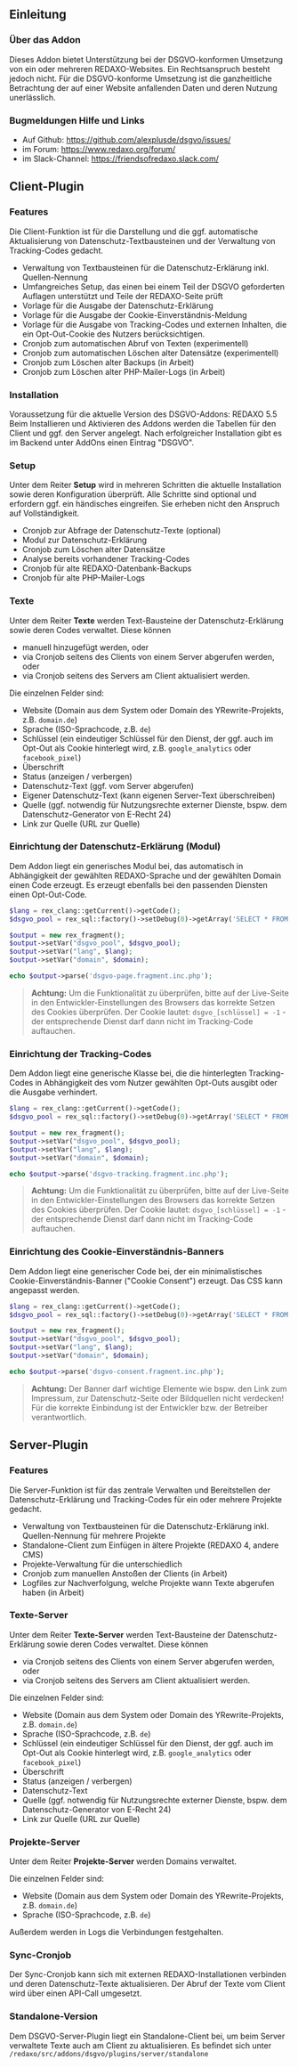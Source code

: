 ## Einleitung

### Über das Addon

Dieses Addon bietet Unterstützung bei der DSGVO-konformen Umsetzung von ein oder mehreren REDAXO-Websites. Ein Rechtsanspruch besteht jedoch nicht. Für die DSGVO-konforme Umsetzung ist die ganzheitliche Betrachtung der auf einer Website anfallenden Daten und deren Nutzung unerlässlich.

### Bugmeldungen Hilfe und Links

* Auf Github: https://github.com/alexplusde/dsgvo/issues/
* im Forum: https://www.redaxo.org/forum/
* im Slack-Channel: https://friendsofredaxo.slack.com/

## Client-Plugin

### Features

Die Client-Funktion ist für die Darstellung und die ggf. automatische Aktualisierung von Datenschutz-Textbausteinen und der Verwaltung von Tracking-Codes gedacht.

* Verwaltung von Textbausteinen für die Datenschutz-Erklärung inkl. Quellen-Nennung
* Umfangreiches Setup, das einen bei einem Teil der DSGVO geforderten Auflagen unterstützt und Teile der REDAXO-Seite prüft 
* Vorlage für die Ausgabe der Datenschutz-Erklärung
* Vorlage für die Ausgabe der Cookie-Einverständnis-Meldung
* Vorlage für die Ausgabe von Tracking-Codes und externen Inhalten, die ein Opt-Out-Cookie des Nutzers berücksichtigen.
* Cronjob zum automatischen Abruf von Texten (experimentell)
* Cronjob zum automatischen Löschen alter Datensätze (experimentell)
* Cronjob zum Löschen alter Backups (in Arbeit)
* Cronjob zum Löschen alter PHP-Mailer-Logs (in Arbeit)

### Installation

Voraussetzung für die aktuelle Version des DSGVO-Addons: REDAXO 5.5
Beim Installieren und Aktivieren des Addons werden die Tabellen für den Client und ggf. den Server angelegt.
Nach erfolgreicher Installation gibt es im Backend unter AddOns einen Eintrag "DSGVO".

### Setup

Unter dem Reiter **Setup** wird in mehreren Schritten die aktuelle Installation sowie deren Konfiguration überprüft. Alle Schritte sind optional und erfordern ggf. ein händisches eingreifen. Sie erheben nicht den Anspruch auf Vollständigkeit.

* Cronjob zur Abfrage der Datenschutz-Texte (optional)
* Modul zur Datenschutz-Erklärung
* Cronjob zum Löschen alter Datensätze
* Analyse bereits vorhandener Tracking-Codes
* Cronjob für alte REDAXO-Datenbank-Backups
* Cronjob für alte PHP-Mailer-Logs

### Texte

Unter dem Reiter **Texte** werden Text-Bausteine der Datenschutz-Erklärung sowie deren Codes verwaltet. Diese können 

* manuell hinzugefügt werden, oder
* via Cronjob seitens des Clients von einem Server abgerufen werden, oder
* via Cronjob seitens des Servers am Client aktualisiert werden.

Die einzelnen Felder sind:

* Website (Domain aus dem System oder Domain des YRewrite-Projekts, z.B. `domain.de`)
* Sprache (ISO-Sprachcode, z.B. `de`)
* Schlüssel (ein eindeutiger Schlüssel für den Dienst, der ggf. auch im Opt-Out als Cookie hinterlegt wird, z.B. `google_analytics` oder `facebook_pixel`)
* Überschrift
* Status (anzeigen / verbergen)
* Datenschutz-Text (ggf. vom Server abgerufen)
* Eigener Datenschutz-Text (kann eigenen Server-Text überschreiben)
* Quelle (ggf. notwendig für Nutzungsrechte externer Dienste, bspw. dem Datenschutz-Generator von E-Recht 24)
* Link zur Quelle (URL zur Quelle)

### Einrichtung der Datenschutz-Erklärung (Modul)

Dem Addon liegt ein generisches Modul bei, das automatisch in Abhängigkeit der gewählten REDAXO-Sprache und der gewählten Domain einen Code erzeugt. Es erzeugt ebenfalls bei den passenden Diensten einen Opt-Out-Code.

```php
$lang = rex_clang::getCurrent()->getCode();
$dsgvo_pool = rex_sql::factory()->setDebug(0)->getArray('SELECT * FROM rex_dsgvo_client WHERE status = 1 AND lang = :lang ORDER by prio',[':lang'=>$lang]);

$output = new rex_fragment();
$output->setVar("dsgvo_pool", $dsgvo_pool);
$output->setVar("lang", $lang);
$output->setVar("domain", $domain);

echo $output->parse('dsgvo-page.fragment.inc.php');
```

> **Achtung:** Um die Funktionalität zu überprüfen, bitte auf der Live-Seite in den Entwickler-Einstellungen des Browsers das korrekte Setzen des Cookies überprüfen. Der Cookie lautet: `dsgvo_[schlüssel] = -1` - der entsprechende Dienst darf dann nicht im Tracking-Code auftauchen.

### Einrichtung der Tracking-Codes

Dem Addon liegt eine generische Klasse bei, die die hinterlegten Tracking-Codes in Abhängigkeit des vom Nutzer gewählten Opt-Outs ausgibt oder die Ausgabe verhindert.

```php
$lang = rex_clang::getCurrent()->getCode();
$dsgvo_pool = rex_sql::factory()->setDebug(0)->getArray('SELECT * FROM rex_dsgvo_client WHERE status = 1 AND lang = :lang ORDER by prio',[':lang'=>$lang]);

$output = new rex_fragment();
$output->setVar("dsgvo_pool", $dsgvo_pool);
$output->setVar("lang", $lang);
$output->setVar("domain", $domain);

echo $output->parse('dsgvo-tracking.fragment.inc.php');
```

> **Achtung:** Um die Funktionalität zu überprüfen, bitte auf der Live-Seite in den Entwickler-Einstellungen des Browsers das korrekte Setzen des Cookies überprüfen. Der Cookie lautet: `dsgvo_[schlüssel] = -1` - der entsprechende Dienst darf dann nicht im Tracking-Code auftauchen.


### Einrichtung des Cookie-Einverständnis-Banners

Dem Addon liegt eine generischer Code bei, der ein minimalistisches Cookie-Einverständnis-Banner ("Cookie Consent") erzeugt. Das CSS kann angepasst werden.

```php
$lang = rex_clang::getCurrent()->getCode();
$dsgvo_pool = rex_sql::factory()->setDebug(0)->getArray('SELECT * FROM rex_dsgvo_client WHERE status = 1 AND lang = :lang ORDER by prio',[':lang'=>$lang]);

$output = new rex_fragment();
$output->setVar("dsgvo_pool", $dsgvo_pool);
$output->setVar("lang", $lang);
$output->setVar("domain", $domain);

echo $output->parse('dsgvo-consent.fragment.inc.php');
```

> **Achtung:** Der Banner darf wichtige Elemente wie bspw. den Link zum Impressum, zur Datenschutz-Seite oder Bildquellen nicht verdecken! Für die korrekte Einbindung ist der Entwickler bzw. der Betreiber verantwortlich.

## Server-Plugin

### Features

Die Server-Funktion ist für das zentrale Verwalten und Bereitstellen der Datenschutz-Erklärung und Tracking-Codes für ein oder mehrere Projekte gedacht.

* Verwaltung von Textbausteinen für die Datenschutz-Erklärung inkl. Quellen-Nennung für mehrere Projekte
* Standalone-Client zum Einfügen in ältere Projekte (REDAXO 4, andere CMS)
* Projekte-Verwaltung für die unterschiedlich
* Cronjob zum manuellen Anstoßen der Clients (in Arbeit)
* Logfiles zur Nachverfolgung, welche Projekte wann Texte abgerufen haben (in Arbeit) 

### Texte-Server

Unter dem Reiter **Texte-Server** werden Text-Bausteine der Datenschutz-Erklärung sowie deren Codes verwaltet. Diese können 

* via Cronjob seitens des Clients von einem Server abgerufen werden, oder
* via Cronjob seitens des Servers am Client aktualisiert werden.

Die einzelnen Felder sind:

* Website (Domain aus dem System oder Domain des YRewrite-Projekts, z.B. `domain.de`)
* Sprache (ISO-Sprachcode, z.B. `de`)
* Schlüssel (ein eindeutiger Schlüssel für den Dienst, der ggf. auch im Opt-Out als Cookie hinterlegt wird, z.B. `google_analytics` oder `facebook_pixel`)
* Überschrift
* Status (anzeigen / verbergen)
* Datenschutz-Text
* Quelle (ggf. notwendig für Nutzungsrechte externer Dienste, bspw. dem Datenschutz-Generator von E-Recht 24)
* Link zur Quelle (URL zur Quelle)

### Projekte-Server

Unter dem Reiter **Projekte-Server** werden Domains verwaltet.

Die einzelnen Felder sind:

* Website (Domain aus dem System oder Domain des YRewrite-Projekts, z.B. `domain.de`)
* Sprache (ISO-Sprachcode, z.B. `de`)

Außerdem werden in Logs die Verbindungen festgehalten.

### Sync-Cronjob

Der Sync-Cronjob kann sich mit externen REDAXO-Installationen verbinden und deren Datenschutz-Texte aktualisieren. Der Abruf der Texte vom Client wird über einen API-Call umgesetzt.

### Standalone-Version

Dem DSGVO-Server-Plugin liegt ein Standalone-Client bei, um beim Server verwaltete Texte auch am Client zu aktualisieren. Es befindet sich unter `/redaxo/src/addons/dsgvo/plugins/server/standalone`